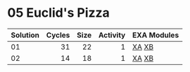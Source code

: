 # 05 Euclid's Pizza

| Solution | Cycles | Size | Activity | EXA Modules|
|:---------|-------:|-----:|---------:|------------|
| 01       |     31 |   22 |        1 | [XA](01-XA.exa) [XB](01-XB.exa) |
| 02       |     14 |   18 |        1 | [XA](02-XA.exa) [XB](02-XB.exa) |

